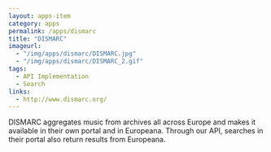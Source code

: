 ```yaml
---
layout: apps-item
category: apps
permalink: /apps/dismarc
title: "DISMARC"
imageurl:
  - "/img/apps/dismarc/DISMARC.jpg"
  - "/img/apps/dismarc/DISMARC_2.gif"
tags:
  - API Implementation
  - Search
links:
  - http://www.dismarc.org/
---
```


DISMARC aggregates music from archives all across Europe and makes it available in their own portal and in Europeana. Through our API, searches in their portal also return results from Europeana.
